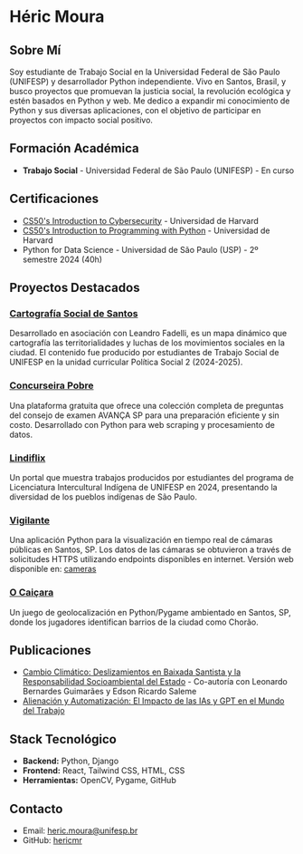 # Héric Moura

## Sobre Mí
Soy estudiante de Trabajo Social en la Universidad Federal de São Paulo (UNIFESP) y desarrollador Python independiente. Vivo en Santos, Brasil, y busco proyectos que promuevan la justicia social, la revolución ecológica y estén basados en Python y web. Me dedico a expandir mi conocimiento de Python y sus diversas aplicaciones, con el objetivo de participar en proyectos con impacto social positivo.

## Formación Académica
- **Trabajo Social** - Universidad Federal de São Paulo (UNIFESP) - En curso

## Certificaciones
- [CS50's Introduction to Cybersecurity](https://cs50.harvard.edu/certificates/a8bad3df-610c-4d32-9d61-a5ebff587112) - Universidad de Harvard
- [CS50's Introduction to Programming with Python](https://cs50.harvard.edu/certificates/9537dc35-e94f-4415-b755-8ccbf17f4540) - Universidad de Harvard
- Python for Data Science - Universidad de São Paulo (USP) - 2º semestre 2024 (40h)

## Proyectos Destacados

### [Cartografía Social de Santos](https://hericmr.github.io/cartografiasocial)
Desarrollado en asociación con Leandro Fadelli, es un mapa dinámico que cartografía las territorialidades y luchas de los movimientos sociales en la ciudad. El contenido fue producido por estudiantes de Trabajo Social de UNIFESP en la unidad curricular Política Social 2 (2024-2025).

### [Concurseira Pobre](https://hericmr.github.io/ConcurseiraPobre)
Una plataforma gratuita que ofrece una colección completa de preguntas del consejo de examen AVANÇA SP para una preparación eficiente y sin costo. Desarrollado con Python para web scraping y procesamiento de datos.

### [Lindiflix](https://hericmr.github.io/Lindiflix)
Un portal que muestra trabajos producidos por estudiantes del programa de Licenciatura Intercultural Indígena de UNIFESP en 2024, presentando la diversidad de los pueblos indígenas de São Paulo.

### [Vigilante](https://github.com/hericmr/El-Vigilante)
Una aplicación Python para la visualización en tiempo real de cámaras públicas en Santos, SP. Los datos de las cámaras se obtuvieron a través de solicitudes HTTPS utilizando endpoints disponibles en internet. Versión web disponible en: [cameras](https://hericmr.github.io/cameras)

### [O Caiçara](https://github.com/hericmr/ocaicara)
Un juego de geolocalización en Python/Pygame ambientado en Santos, SP, donde los jugadores identifican barrios de la ciudad como Chorão.

## Publicaciones
- [Cambio Climático: Deslizamientos en Baixada Santista y la Responsabilidad Socioambiental del Estado](https://doi.org/10.58422/releo2024.e1603) - Co-autoría con Leonardo Bernardes Guimarães y Edson Ricardo Saleme
- [Alienación y Automatización: El Impacto de las IAs y GPT en el Mundo del Trabajo](https://contrapoder.net/artigo/alienacao-e-automatizacao-o-impacto-das-ias-e-do-gpt-no-mundo-do-trabalho/)

## Stack Tecnológico
- **Backend:** Python, Django
- **Frontend:** React, Tailwind CSS, HTML, CSS
- **Herramientas:** OpenCV, Pygame, GitHub

## Contacto
- Email: [heric.moura@unifesp.br](mailto:heric.moura@unifesp.br)
- GitHub: [hericmr](https://github.com/hericmr) 